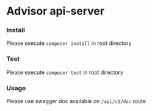 # Advisor api-server
### Install
Please execute `composer install` in root directory
### Test
Please execute `composer test` in root directory
### Usage
Please use swagger doc available on `/api/v1/doc` route
